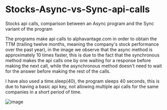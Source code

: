 # Stocks-Async-vs-Sync-api-calls
Stocks api calls, comparison between an Async program and the Sync variant of the program


The programs make  api calls to alphavantage.com in order to obtain the TTM (trailing twelve months, meaning the company's stock performance over the past year), in the image we observe that the async method is approximately 10 times faster, this is due to the fact that the synchronous method makes the api calls one by one waiting for a response before making the next call, while the asynchronous method doesn't need to wait for the answer before making the rest of the calls.

I have also used a time.sleep(40), the program sleeps 40 seconds, this is due to having a basic api key, not allowing multiple api calls for the same companies in a short period of time.


![image](https://user-images.githubusercontent.com/118382269/203395845-e505de53-6b00-469a-b13f-2df50fe757e7.png)
